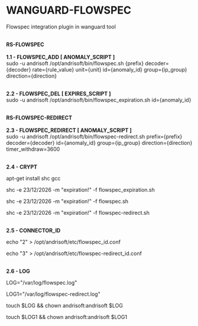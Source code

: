 # WANGUARD-FLOWSPEC
Flowspec integration plugin in wanguard tool

<br><b>RS-FLOWSPEC</b></br>
<br><b>1.1 - FLOWSPEC_ADD [ ANOMALY_SCRIPT ]</b></br>
sudo -u andrisoft /opt/andrisoft/bin/flowspec.sh {prefix} decoder={decoder} rate={rule_value} unit={unit} id={anomaly_id} group={ip_group} direction={direction}

<br><b>2.2 - FLOWSPEC_DEL [ EXPIRES_SCRIPT ]</b></br>
sudo -u andrisoft /opt/andrisoft/bin/flowspec_expiration.sh id={anomaly_id}

<br><b>RS-FLOWSPEC-REDIRECT</b></br>
<br><b>2.3 - FLOWSPEC_REDIRECT [ ANOMALY_SCRIPT ]</b></br>
sudo -u andrisoft /opt/andrisoft/bin/flowspec-redirect.sh prefix={prefix} decoder={decoder} id={anomaly_id} group={ip_group} direction={direction} timer_withdraw=3600 

<br><b>2.4 - CRYPT </b></br>
<p>apt-get install shc gcc</p>
<p>shc -e 23/12/2026 -m "expiration!" -f flowspec_expiration.sh</p>
<p>shc -e 23/12/2026 -m "expiration!" -f flowspec.sh</p>
<p>shc -e 23/12/2026 -m "expiration!" -f flowspec-redirect.sh</p>

<br><b>2.5 - CONNECTOR_ID </b></br>
<p>echo "2" > /opt/andrisoft/etc/flowspec_id.conf</p>
<p>echo "3" > /opt/andrisoft/etc/flowspec-redirect_id.conf</p>

<br><b>2.6 - LOG </b></br>
<p>LOG="/var/log/flowspec.log"</p>
<p>LOG1="/var/log/flowspec-redirect.log"</p>
<p>touch $LOG && chown andrisoft:andrisoft $LOG</p>
<p>touch $LOG1 && chown andrisoft:andrisoft $LOG1</p>
